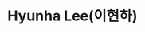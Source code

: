 ---
layout: page
title: Hyunha Lee(이현하)
description: Undergraduate Student
img: /assets/img/이현하.jpg
importance: 2026
category: current
---